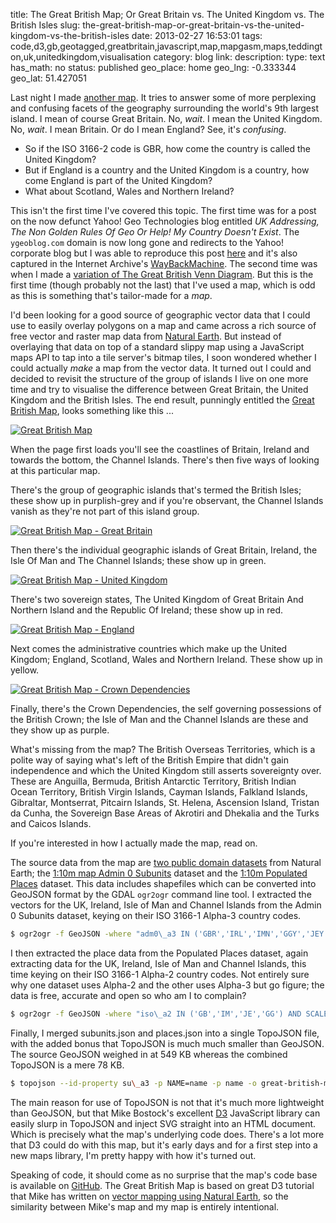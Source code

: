 title: The Great British Map; Or Great Britain vs. The United Kingdom vs. The British Isles
slug: the-great-british-map-or-great-britain-vs-the-united-kingdom-vs-the-british-isles
date: 2013-02-27 16:53:01
tags: code,d3,gb,geotagged,greatbritain,javascript,map,mapgasm,maps,teddington,uk,unitedkingdom,visualisation
category: blog
link: 
description: 
type: text
has_math: no
status: published
geo_place: home
geo_lng: -0.333344
geo_lat: 51.427051

Last night I made [another map](https://maps.geotastic.org/great-british-map/ "https://maps.geotastic.org/great-british-map/"). It tries to answer some of more perplexing and confusing facets of the geography surrounding the world's 9th largest island. I mean of course Great Britain. No, *wait*. I mean the United Kingdom. No, *wait*. I mean Britain. Or do I mean England? See, it's *confusing*.



* So if the ISO 3166-2 code is GBR, how come the country is called the United Kingdom?
* But if England is a country and the United Kingdom is a country, how come England is part of the United Kingdom?
* What about Scotland, Wales and Northern Ireland?



This isn't the first time I've covered this topic. The first time was for a post on the now defunct Yahoo! Geo Technologies blog entitled *UK Addressing, The Non Golden Rules Of Geo Or Help! My Country Doesn't Exist*. The `ygeoblog.com` domain is now long gone and redirects to the Yahoo! corporate blog but I was able to reproduce this post [here](/2011/06/05/the-non-golden-rules-of-geo-redux/ "/2011/06/05/the-non-golden-rules-of-geo-redux/") and it's also captured in the Internet Archive's [WayBackMachine](https://web.archive.org/web/20090519023002/https://www.ygeoblog.com/2009/02/uk-addressing-the-non-golden-rules-of-geo-or-help-my-county-doesnt-exist/ "https://web.archive.org/web/20090519023002/https://www.ygeoblog.com/2009/02/uk-addressing-the-non-golden-rules-of-geo-or-help-my-county-doesnt-exist/"). The second time was when I made a [variation of The Great British Venn Diagram](/2010/01/19/is-it-great-britain-the-united-kingdom-the-british-isles-or-what-exactly/ "/2010/01/19/is-it-great-britain-the-united-kingdom-the-british-isles-or-what-exactly/"). But this is the first time (though probably not the last) that I've used a map, which is odd as this is something that's tailor-made for a *map*.

<!-- TEASER_END -->

I'd been looking for a good source of geographic vector data that I could use to easily overlay polygons on a map and came across a rich source of free vector and raster map data from [Natural Earth](https://www.naturalearthdata.com/ "https://www.naturalearthdata.com/"). But instead of overlaying that data on top of a standard slippy map using a JavaScript maps API to tap into a tile server's bitmap tiles, I soon wondered whether I could actually *make* a map from the vector data. It turned out I could and decided to revisit the structure of the group of islands I live on one more time and try to visualise the difference between Great Britain, the United Kingdom and the British Isles. The end result, punningly entitled the [Great British Map](https://maps.geotastic.org/great-british-map/ "https://maps.geotastic.org/great-british-map/"), looks something like this ...

[![Great British Map](/wp-content/uploads/2013/02/Great-British-Map.jpg)](/wp-content/uploads/2013/02/Great-British-Map.jpg "/wp-content/uploads/2013/02/Great-British-Map.jpg")

When the page first loads you'll see the coastlines of Britain, Ireland and towards the bottom, the Channel Islands. There's then five ways of looking at this particular map.

There's the group of geographic islands that's termed the British Isles; these show up in purplish-grey and if you're observant, the Channel Islands vanish as they're not part of this island group.

[![Great British Map - Great Britain](/wp-content/uploads/2013/02/Great-British-Map-Great-Britain.jpg)](/wp-content/uploads/2013/02/Great-British-Map-Great-Britain.jpg "/wp-content/uploads/2013/02/Great-British-Map-Great-Britain.jpg")

Then there's the individual geographic islands of Great Britain, Ireland, the Isle Of Man and The Channel Islands; these show up in green.

[![Great British Map - United Kingdom](/wp-content/uploads/2013/02/Great-British-Map-United-Kingdom.jpg)](/wp-content/uploads/2013/02/Great-British-Map-United-Kingdom.jpg "/wp-content/uploads/2013/02/Great-British-Map-United-Kingdom.jpg")

There's two sovereign states, The United Kingdom of Great Britain And Northern Island and the Republic Of Ireland; these show up in red.

[![Great British Map - England](/wp-content/uploads/2013/02/Great-British-Map-England.jpg)](/wp-content/uploads/2013/02/Great-British-Map-England.jpg "/wp-content/uploads/2013/02/Great-British-Map-England.jpg")

Next comes the administrative countries which make up the United Kingdom; England, Scotland, Wales and Northern Ireland. These show up in yellow.

[![Great British Map - Crown Dependencies](/wp-content/uploads/2013/02/Great-British-Map-Crown-Dependencies.jpg)](/wp-content/uploads/2013/02/Great-British-Map-Crown-Dependencies.jpg "/wp-content/uploads/2013/02/Great-British-Map-Crown-Dependencies.jpg")

Finally, there's the Crown Dependencies, the self governing possessions of the British Crown; the Isle of Man and the Channel Islands are these and they show up as purple.

What's missing from the map? The British Overseas Territories, which is a polite way of saying what's left of the British Empire that didn't gain independence and which the United Kingdom still asserts sovereignty over. These are Anguilla, Bermuda, British Antarctic Territory, British Indian Ocean Territory, British Virgin Islands, Cayman Islands, Falkland Islands, Gibraltar, Montserrat, Pitcairn Islands, St. Helena, Ascension Island, Tristan da Cunha, the Sovereign Base Areas of Akrotiri and Dhekalia and the Turks and Caicos Islands.

If you're interested in how I actually made the map, read on.

The source data from the map are [two public domain datasets](https://www.naturalearthdata.com/downloads/10m-cultural-vectors/ "https://www.naturalearthdata.com/downloads/10m-cultural-vectors/") from Natural Earth; the [1:10m map Admin 0 Subunits](https://www.naturalearthdata.com/http//www.naturalearthdata.com/download/10m/cultural/ne_10m_admin_0_map_subunits.zip "https://www.naturalearthdata.com/http//www.naturalearthdata.com/download/10m/cultural/ne_10m_admin_0_map_subunits.zip") dataset and the [1:10m Populated Places](https://www.naturalearthdata.com/http//www.naturalearthdata.com/download/10m/cultural/ne_10m_populated_places.zip "https://www.naturalearthdata.com/http//www.naturalearthdata.com/download/10m/cultural/ne_10m_populated_places.zip") dataset. This data includes shapefiles which can be converted into GeoJSON format by the GDAL `ogr2ogr` command line tool. I extracted the vectors for the UK, Ireland, Isle of Man and Channel Islands from the Admin 0 Subunits dataset, keying on their ISO 3166-1 Alpha-3 country codes.

```bash
$ ogr2ogr -f GeoJSON -where "adm0\_a3 IN ('GBR','IRL','IMN','GGY','JEY','GBA')" subunits.json ne\_10m\_admin\_0\_map\_subunits/ne\_10m\_admin\_0\_map\_subunits.shp
```

I then extracted the place data from the Populated Places dataset, again extracting data for the UK, Ireland, Isle of Man and Channel Islands, this time keying on their ISO 3166-1 Alpha-2 country codes. Not entirely sure why one dataset uses Alpha-2 and the other uses Alpha-3 but go figure; the data is free, accurate and open so who am I to complain?

```bash
$ ogr2ogr -f GeoJSON -where "iso\_a2 IN ('GB','IM','JE','GG') AND SCALERANK < 8" places.json ne\_10m\_populated\_places/ne\_10m\_populated\_places.shp
```

Finally, I merged subunits.json and places.json into a single TopoJSON file, with the added bonus that TopoJSON is much much smaller than GeoJSON. The source GeoJSON weighed in at 549 KB whereas the combined TopoJSON is a mere 78 KB.

```bash
$ topojson --id-property su\_a3 -p NAME=name -p name -o great-british-map.json subunits.json places.json
```

The main reason for use of TopoJSON is not that it's much more lightweight than GeoJSON, but that Mike Bostock's excellent [D3](https://d3js.org/ "https://d3js.org/") JavaScript library can easily slurp in TopoJSON and inject SVG straight into an HTML document. Which is precisely what the map's underlying code does. There's a lot more that D3 could do with this map, but it's early days and for a first step into a new maps library, I'm pretty happy with how it's turned out.

Speaking of code, it should come as no surprise that the map's code base is available on [GitHub](https://github.com/vicchi/great-british-map "https://github.com/vicchi/great-british-map"). The Great British Map is based on great D3 tutorial that Mike has written on [vector mapping using Natural Earth](https://bost.ocks.org/mike/map/ "https://bost.ocks.org/mike/map/"), so the similarity between Mike's map and my map is entirely intentional.



